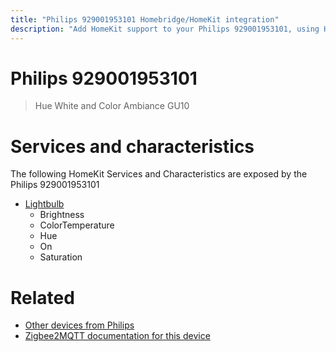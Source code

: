 ```yaml
---
title: "Philips 929001953101 Homebridge/HomeKit integration"
description: "Add HomeKit support to your Philips 929001953101, using Homebridge, Zigbee2MQTT and homebridge-z2m."
---
```

<!---
This file has been GENERATED using src/docgen/docgen.ts
DO NOT EDIT THIS FILE MANUALLY!
-->
# Philips 929001953101
> Hue White and Color Ambiance GU10


# Services and characteristics
The following HomeKit Services and Characteristics are exposed by
the Philips 929001953101

* [Lightbulb](../../light.md)
  * Brightness
  * ColorTemperature
  * Hue
  * On
  * Saturation


# Related
* [Other devices from Philips](../index.md#philips)
* [Zigbee2MQTT documentation for this device](https://www.zigbee2mqtt.io/devices/929001953101.html)